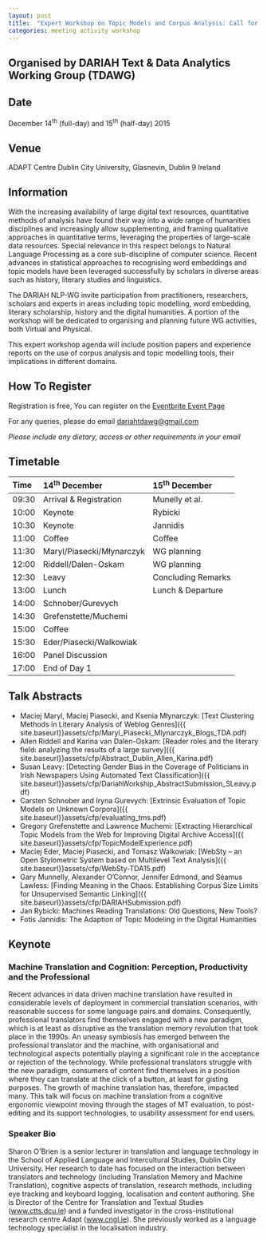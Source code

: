 ```yaml
---
layout: post
title:  "Expert Workshop on Topic Models and Corpus Analysis: Call for Participation"
categories: meeting activity workshop
---
```


## Organised by DARIAH Text &amp; Data Analytics Working Group (TDAWG)

## Date

December 14<sup>th</sup> (full-day) and 15<sup>th</sup> (half-day) 2015

## Venue

ADAPT Centre Dublin City University, Glasnevin, Dublin 9 Ireland

## Information

With the increasing availability of large digital text resources, quantitative methods of analysis have found their way into a wide range of humanities disciplines and increasingly allow supplementing, and framing qualitative approaches in quantitative terms, leveraging the properties of large-scale data resources. Special relevance in this respect belongs to Natural Language Processing as a core sub-discipline of computer science. Recent advances in statistical approaches to recognising word embeddings and topic models have been leveraged successfully by scholars in diverse areas such as history, literary studies and linguistics.

The DARIAH NLP-WG invite participation from practitioners, researchers, scholars and experts in areas including topic modelling, word embedding, literary scholarship, history and the digital humanities. A portion of the workshop will be dedicated to organising and planning future WG activities, both Virtual and Physical.

This expert workshop agenda will include position papers and experience reports on the use of corpus analysis and topic modelling tools, their implications in different domains.

## How To Register

Registration is free,
You can register on the [Eventbrite Event Page](http://dariah-tda-workshop15.eventbrite.com)

For any queries, please do email
[dariahtdawg@gmail.com](mailto:dariahtdawg@gmail.com)

*Please include any dietary, access or other requirements
in your email*

## Timetable

| Time  | 14<sup>th</sup> December   | 15<sup>th</sup> December |
|:------|:---------------------------|:-------------------------|
| 09:30 | Arrival &amp; Registration | Munelly et al.           |
| 10:00 | Keynote                    | Rybicki                  |
| 10:30 | Keynote                    | Jannidis                 |
| 11:00 | Coffee                     | Coffee                   |
| 11:30 | Maryl/Piasecki/Młynarczyk  | WG planning              |
| 12:00 | Riddell/Dalen-Oskam        | WG planning              |
| 12:30 | Leavy                      | Concluding Remarks       |
| 13:00 | Lunch                      | Lunch &amp; Departure    |
| 14:00 | Schnober/Gurevych          |                          |
| 14:30 | Grefenstette/Muchemi       |                          |
| 15:00 | Coffee                     |                          |
| 15:30 | Eder/Piasecki/Walkowiak    |                          |
| 16:00 | Panel Discussion           |                          |
| 17:00 | End of Day 1               |                          |

## Talk Abstracts

* Maciej Maryl, Maciej Piasecki, and Ksenia Młynarczyk: [Text Clustering Methods in Literary Analysis of Weblog Genres]({{ site.baseurl}}assets/cfp/Maryl_Piasecki_Mlynarczyk_Blogs_TDA.pdf)
* Allen Riddell and Karina van Dalen-Oskam: [Reader roles and the literary field: analyzing the results of a large survey]({{ site.baseurl}}assets/cfp/Abstract_Dublin_Allen_Karina.pdf)
* Susan Leavy: [Detecting Gender Bias in the Coverage of Politicians in Irish Newspapers Using Automated Text Classification]({{ site.baseurl}}assets/cfp/DariahWorkship_AbstractSubmission_SLeavy.pdf)
* Carsten Schnober and Iryna Gurevych: [Extrinsic Evaluation of Topic Models on Unknown Corpora]({{ site.baseurl}}assets/cfp/evaluating_tms.pdf)
* Gregory Grefenstette and Lawrence Muchemi: [Extracting Hierarchical Topic Models from the Web for Improving Digital Archive Access]({{ site.baseurl}}assets/cfp/TopicModelExperience.pdf)
* Maciej Eder, Maciej Piasecki, and Tomasz Walkowiak: [WebSty – an Open Stylometric System based on Multilevel Text Analysis]({{ site.baseurl}}assets/cfp/WebSty-TDA15.pdf)
* Gary Munnelly​, Alexander O’Connor​, Jennifer Edmond​, and Séamus Lawless: [Finding Meaning in the Chaos. Establishing Corpus Size Limits for Unsupervised Semantic Linking]({{ site.baseurl}}assets/cfp/DARIAHSubmission.pdf)
* Jan Rybicki: Machines Reading Translations: Old Questions, New Tools?
* Fotis Jannidis: The Adaption of Topic Modeling in the Digital Humanities

## Keynote

### Machine Translation and Cognition: Perception, Productivity and the Professional

Recent advances in data driven machine translation have resulted in
considerable levels of deployment in commercial translation scenarios, with
reasonable success for some language pairs and domains. Consequently,
professional translators find themselves engaged with a new paradigm, which is
at least as disruptive as the translation memory revolution that took place in the
1990s. An uneasy symbiosis has emerged between the professional translator
and the machine, with organisational and technological aspects potentially
playing a significant role in the acceptance or rejection of the technology. While
professional translators struggle with the new paradigm, consumers of content
find themselves in a position where they can translate at the click of a button, at
least for gisting purposes. The growth of machine translation has, therefore,
impacted many. This talk will focus on machine translation from a cognitive
ergonomic viewpoint moving through the stages of MT evaluation, to post-
editing and its support technologies, to usability assessment for end users.

### Speaker Bio

Sharon O'Brien is a senior lecturer in translation and language technology in the
School of Applied Language and Intercultural Studies, Dublin City University. Her
research to date has focused on the interaction between translators and
technology (including Translation Memory and Machine Translation), cognitive
aspects of translation, research methods, including eye tracking and keyboard
logging, localisation and content authoring. She is Director of the Centre for
Translation and Textual Studies (www.ctts.dcu.ie) and a funded investigator in
the cross-institutional research centre Adapt (www.cngl.ie). She previously
worked as a language technology specialist in the localisation industry.
